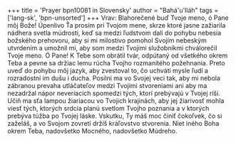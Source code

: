 +++
title = 'Prayer bpn10081 in Slovensky'
author = "Bahá'u'lláh"
tags = ['lang-sk', 'bpn-unsorted']
+++
Vrav: Blahorečené buď Tvoje meno, ó Pane môj Bože! Úpenlivo Ťa prosím pri Tvojom mene, skrze ktoré jasne zažiarila nádhera svetla múdrosti, keď sa medzi ľudstvom dali do pohybu nebesia božského prehovoru, aby si mi milostivo pomohol Svojím nebeským utvrdením a umožnil mi, aby som medzi Tvojimi služobníkmi chválorečil Tvoje meno.
    Ó Pane! K Tebe som obrátil tvár, odpútaný od všetkého okrem Teba a pevne sa držiac lemu rúcha Tvojho rozmanitého požehnania. Preto uveď do pohybu môj jazyk, aby zvestoval to, čo uchváti mysle ľudí a rozradostní im dušu i ducha. Posilni ma vo Svojej veci tak, aby mi nebola zábranou prevaha utláčateľov medzi Tvojimi stvoreniami ani aby ma nezadržal nápor neveriacich spomedzi tých, ktorí prebývajú v Tvojej ríši. Učiň ma sťa lampou žiariacou vo Tvojich krajinách, aby jej žiarivosť mohla viesť tých, ktorých srdcia planú svetlom Tvojho poznania a v ktorých prebýva túžba po Tvojej láske.
    Vskutku, Ty máš moc činiť čokoľvek, čo si zaželáš, a vo Svojom zovretí držíš kráľovstvo stvorenia. Niet iného Boha okrem Teba, nadovšetko Mocného, nadovšetko Múdreho.

